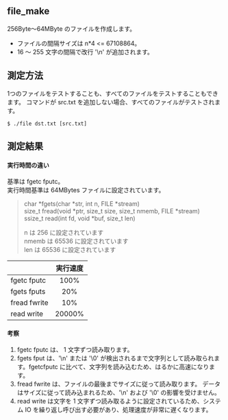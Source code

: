 ## file_make
256Byte～64MByte のファイルを作成します。
* ファイルの間隔サイズは n*4 <= 67108864。
* 16 ～ 255 文字の間隔で改行 '\n' が追加されます。

## 測定方法
1つのファイルをテストすることも、すべてのファイルをテストすることもできます。
コマンドが src.txt を追加しない場合、すべてのファイルがテストされます。

`$ ./file dst.txt [src.txt]`

## 測定結果
#### 実行時間の違い
基準は fgetc fputc。  
実行時間基準は 64MBytes ファイルに設定されています。

> char *fgets(char *str, int n, FILE *stream)  
> size_t fread(void *ptr, size_t size, size_t nmemb, FILE *stream)  
> ssize_t read(int fd, void *buf, size_t len)  
> 
> n は 256 に設定されています  
> nmemb は 65536 に設定されています  
> len は 65536 に設定されています

|            |実行速度|
|:-----------|:-----:|
|fgetc fputc |  100% |
|fgets fputs |  20%  |
|fread fwrite|  10%  |
|read write  |  20000%  |

#### 考察
1. fgetc fputc は、 1 文字ずつ読み取ります。
2. fgets fput は、'\n' または '\0' が検出されるまで文字列として読み取られます。fgetcfputc に比べて、文字列を読み込むため、はるかに高速になります。
3. fread fwrite は、ファイルの最後までサイズに従って読み取ります。 データはサイズに従って読み込まれるため、'\n' および '\0' の影響を受けません。
4. read write は文字を 1 文字ずつ読み取るように設定されているため、システム IO を繰り返し呼び出す必要があり、処理速度が非常に遅くなります。
